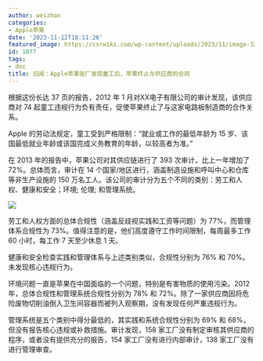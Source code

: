 ```yaml
---
author: weizhan
categories:
- Apple苹果
date: '2023-11-12T18:11:26'
featured_image: https://csrwiki.com/wp-content/uploads/2023/11/image-32-e1700100268160.png
id: 1077
tags:
- doc
title: 旧闻：Apple苹果验厂发现童工后，苹果终止与供应商的合同
---
```


根据这份长达 37 页的报告，2012 年 1 月对XX电子有限公司的审计发现，该供应商对 74
起童工违规行为负有责任，促使苹果终止了与这家电路板制造商的合作关系。

Apple 的劳动法规定，童工受到严格限制：“就业或工作的最低年龄为 15 岁、该国最低就业年龄或该国完成义务教育的年龄，以较高者为准。”

在 2013 年的报告中，苹果公司对其供应链进行了 393 次审计，比上一年增加了 72%。总体而言，审计在 14
个国家/地区进行，涵盖制造设施和呼叫中心和仓库等非生产设施的 150 万名工人。该公司的审计分为五个不同的类别：劳工和人权、健康和安全；环境; 伦理;
和管理系统。

![](https://csrwiki.com/wp-content/uploads/2023/11/image-30.png)

劳工和人权方面的总体合规性（涵盖反歧视实践和工资等问题）为 77%，而管理体系合规性为 73%。值得注意的是，他们高度遵守工作时间限制，每周最多工作 60
小时，每工作 7 天至少休息 1 天。

健康和安全检查实践和管理体系与上述类别类似，合规性分别为 76% 和 70%。未发现核心违规行为。

环境问题一直是苹果在中国面临的一个问题，特别是有害物质的使用污染。2012 年，总体合规性和管理系统合规性分别为 78% 和
72%。除了一家供应商因将危险废物切削油倒入卫生间容器而被列入观察期，没有发现任何严重违规行为。

管理系统是五个类别中得分最低的，其实践和系统合规性分别为 69% 和 68%，但没有报告核心违规或补救措施。审计发现，158
家工厂没有制定审核其供应商的程序，或者没有提供充分的报告，154 家工厂没有进行内部审计，138 家工厂没有进行管理审查。

